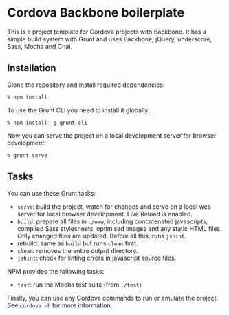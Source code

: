 # Cordova Backbone boilerplate

This is a project template for Cordova projects with Backbone. It has a simple
build system with Grunt and uses Backbone, jQuery, underscore, Sass, Mocha and
Chai.

## Installation

Clone the repository and install required dependencies:

    % npm install

To use the Grunt CLI you need to install it globally:

    % npm install -g grunt-cli

Now you can serve the project on a local development server for browser
development:

    % grunt serve

## Tasks

You can use these Grunt tasks:

* `serve`: build the project, watch for changes and serve on a local web server
  for local browser development. Live Reload is enabled.
* `build`: prepare all files in `./www`, including concatenated javascripts,
  compiled Sass stylesheets, optimised images and any static HTML files. Only
  changed files are updated. Before all this, runs `jshint`.
* rebuild: same as `build` but runs `clean` first.
* `clean`: removes the entire output directory.
* `jshint`: check for linting errors in javascript source files.

NPM provides the following tasks:

* `test`: run the Mocha test suite (from `./test`)

Finally, you can use any Cordova commands to run or emulate the project. See
`cordova -h` for more information.
